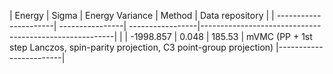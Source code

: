 |       Energy          |  Sigma          | Energy Variance  |  Method                                                |   Data repository      |
| ----------------------| ----------------| -----------------|--------------------------------------------------------|                        |
|    -1998.857          |  0.048          | 185.53           | mVMC (PP + 1st step Lanczos, spin-parity projection, C3 point-group projection)                        |------------------------|
